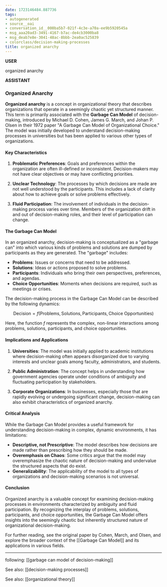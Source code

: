 ```yaml
---
date: 1723146484.887736
tags:
- autogenerated
- source__oai
- conversation_id__000ba5b7-021f-4c3e-a70a-ee9b5920545a
- msg_aaa20ad3-3491-4167-b7ac-de4cb3000ba8
- msg_deab7e8e-3041-48ac-8bbb-2ea0ac525839
- colorclass/decision-making-processes
title: organized anarchy
---
```


**USER**

organized anarchy


**ASSISTANT**

### Organized Anarchy

**Organized anarchy** is a concept in organizational theory that describes organizations that operate in a seemingly chaotic yet structured manner. This term is primarily associated with the **Garbage Can Model** of decision-making, introduced by Michael D. Cohen, James G. March, and Johan P. Olsen in their 1972 paper "A Garbage Can Model of Organizational Choice." The model was initially developed to understand decision-making processes in universities but has been applied to various other types of organizations.

#### Key Characteristics

1. **Problematic Preferences**: Goals and preferences within the organization are often ill-defined or inconsistent. Decision-makers may not have clear objectives or may have conflicting priorities.
   
2. **Unclear Technology**: The processes by which decisions are made are not well understood by the participants. This includes a lack of clarity about how to achieve goals or solve problems effectively.
   
3. **Fluid Participation**: The involvement of individuals in the decision-making process varies over time. Members of the organization drift in and out of decision-making roles, and their level of participation can change.

#### The Garbage Can Model

In an organized anarchy, decision-making is conceptualized as a "garbage can" into which various kinds of problems and solutions are dumped by participants as they are generated. The "garbage" includes:

- **Problems**: Issues or concerns that need to be addressed.
- **Solutions**: Ideas or actions proposed to solve problems.
- **Participants**: Individuals who bring their own perspectives, preferences, and agendas.
- **Choice Opportunities**: Moments when decisions are required, such as meetings or crises.

The decision-making process in the Garbage Can Model can be described by the following dynamics:

$$
\text{Decision} = f(\text{Problems}, \text{Solutions}, \text{Participants}, \text{Choice Opportunities})
$$

Here, the function $f$ represents the complex, non-linear interactions among problems, solutions, participants, and choice opportunities.

#### Implications and Applications

1. **Universities**: The model was initially applied to academic institutions where decision-making often appears disorganized due to varying interests and unclear goals among faculty, administrators, and students.
   
2. **Public Administration**: The concept helps in understanding how government agencies operate under conditions of ambiguity and fluctuating participation by stakeholders.
   
3. **Corporate Organizations**: In businesses, especially those that are rapidly evolving or undergoing significant change, decision-making can also exhibit characteristics of organized anarchy.

#### Critical Analysis

While the Garbage Can Model provides a useful framework for understanding decision-making in complex, dynamic environments, it has limitations:

- **Descriptive, not Prescriptive**: The model describes how decisions are made rather than prescribing how they should be made.
- **Overemphasis on Chaos**: Some critics argue that the model may overemphasize the chaotic nature of decision-making and undervalue the structured aspects that do exist.
- **Generalizability**: The applicability of the model to all types of organizations and decision-making scenarios is not universal.

#### Conclusion

Organized anarchy is a valuable concept for examining decision-making processes in environments characterized by ambiguity and fluid participation. By recognizing the interplay of problems, solutions, participants, and choice opportunities, the Garbage Can Model offers insights into the seemingly chaotic but inherently structured nature of organizational decision-making.

For further reading, see the original paper by Cohen, March, and Olsen, and explore the broader context of the [[Garbage Can Model]] and its applications in various fields.


---


following: [[garbage can model of decision-making]]

See also: [[decision-making processes]]


See also: [[organizational theory]]
